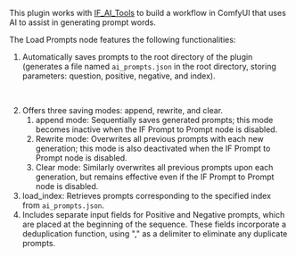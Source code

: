 This plugin works with [IF_AI_Tools](https://github.com/if-ai/ComfyUI-IF_AI_tools) to build a workflow in ComfyUI that uses AI to assist in generating prompt words.

The Load Prompts node features the following functionalities:

1. Automatically saves prompts to the root directory of the plugin (generates a file named `ai_prompts.json` in the root directory, storing parameters: question, positive, negative, and index).

<br/>

2. Offers three saving modes: append, rewrite, and clear.
   1. append mode: Sequentially saves generated prompts; this mode becomes inactive when the IF Prompt to Prompt node is disabled.
   2. Rewrite mode: Overwrites all previous prompts with each new generation; this mode is also deactivated when the IF Prompt to Prompt node is disabled.
   3. Clear mode: Similarly overwrites all previous prompts upon each generation, but remains effective even if the IF Prompt to Prompt node is disabled.
3. load_index: Retrieves prompts corresponding to the specified index from `ai_prompts.json`.
4. Includes separate input fields for Positive and Negative prompts, which are placed at the beginning of the sequence. These fields incorporate a deduplication function, using "," as a delimiter to eliminate any duplicate prompts.
